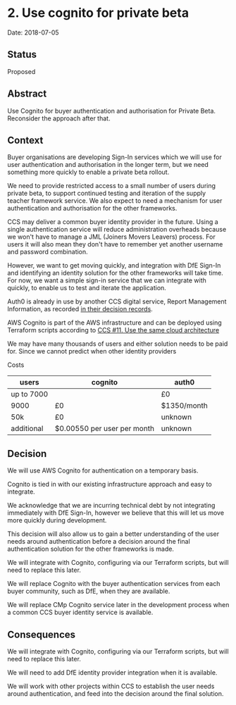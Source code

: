 # 2. Use cognito for private beta

Date: 2018-07-05

## Status

Proposed

## Abstract

Use Cognito for buyer authentication and authorisation for Private Beta. Reconsider the approach after that.

## Context

Buyer organisations are developing Sign-In services which we will use for user authentication and authorisation in the longer term, but we need something more quickly to enable a private beta rollout. 

We need to provide restricted access to a small number of users during private beta, to support continued testing and iteration of the supply teacher framework service. We also expect to need a mechanism for user authentication and authorisation for the other frameworks. 

CCS may deliver a common buyer identity provider in the future. Using a single authentication service will reduce administration overheads because we won't have to manage a JML (Joiners Movers Leavers) process. For users it will also mean they don't have to remember yet another username and password combination.

However, we want to get moving quickly, and integration with DfE Sign-In and identifying an identity solution for the other frameworks will take time. For now, we want a simple sign-in service that we can integrate with quickly, to enable us to test and iterate the application.

Auth0 is already in use by another CCS digital service, Report Management Information, as recorded [in their decision records](https://github.com/Crown-Commercial-Service/ReportMI-ADRs/blob/master/doc/adr/0011-use-auth0-for-temporary-user-authentication.md). 

AWS Cognito is part of the AWS infrastructure and can be deployed using Terraform scripts according to [CCS #11. Use the same cloud architecture](https://github.com/Crown-Commercial-Service/CCS-Architecture-Decision-Records/blob/master/doc/adr/0011-use-the-same-cloud-architecture.md)

We may have many thousands of users and either solution needs to be paid for. Since we cannot predict when other identity providers

Costs 

|users|cognito|auth0|
|------|------|-----|
|up to 7000| | £0| £0|
|9000| £0| $1350/month|
|50k|£0| unknown|
|additional|$0.00550 per user per month|unknown|

## Decision

We will use AWS Cognito for authentication on a temporary basis.

Cognito is tied in with our existing infrastructure approach and easy to integrate.

We acknowledge that we are incurring technical debt by not integrating immediately with DfE Sign-In, however we believe that this will let us move more quickly during development.

This decision will also allow us to gain a better understanding of the user needs around authentication before a decision around the final authentication solution for the other frameworks is made.

We will integrate with Cognito, configuring via our Terraform scripts, but will need to replace this later.

We will replace Cognito with the buyer authentication services from each buyer community, such as DfE, when they are available.

We will replace CMp Cognito service later in the development process when a common CCS buyer identity service is available.

## Consequences

We will integrate with Cognito, configuring via our Terraform scripts, but will need to replace this later.

We will need to add DfE identity provider integration when it is available.

We will work with other projects within CCS to establish the user needs around authentication, and feed into the decision around the final solution.

